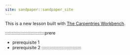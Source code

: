 ```yaml
---
site: sandpaper::sandpaper_site
---
```


This is a new lesson built with [The Carpentries Workbench][workbench]. 



[workbench]: https://carpentries.github.io/sandpaper-docs

::::::::::::::::::::::::::::::::prere
- prerequisite 1
- prerequisite 2
::::::::::::::::::::::::::::::::


